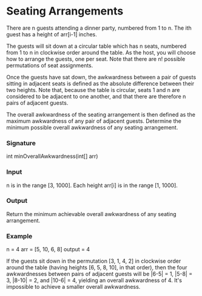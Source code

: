 # Seating Arrangements
There are n guests attending a dinner party, numbered from 1 to n. The ith guest has a height of arr[i-1] inches.

The guests will sit down at a circular table which has n seats, numbered from 1 to n in clockwise order around the table. As the host, you will choose how to arrange the guests, one per seat. Note that there are n! possible permutations of seat assignments.

Once the guests have sat down, the awkwardness between a pair of guests sitting in adjacent seats is defined as the absolute difference between their two heights. Note that, because the table is circular, seats 1 and n are considered to be adjacent to one another, and that there are therefore n pairs of adjacent guests.

The overall awkwardness of the seating arrangement is then defined as the maximum awkwardness of any pair of adjacent guests. Determine the minimum possible overall awkwardness of any seating arrangement.

### Signature
int minOverallAwkwardness(int[] arr)

### Input
n is in the range [3, 1000].
Each height arr[i] is in the range [1, 1000].

### Output
Return the minimum achievable overall awkwardness of any seating arrangement.

### Example
n = 4
arr = [5, 10, 6, 8]
output = 4

If the guests sit down in the permutation [3, 1, 4, 2] in clockwise order around the table (having heights [6, 5, 8, 10], in that order), then the four awkwardnesses between pairs of adjacent guests will be |6-5| = 1, |5-8| = 3, |8-10| = 2, and |10-6| = 4, yielding an overall awkwardness of 4. It's impossible to achieve a smaller overall awkwardness.